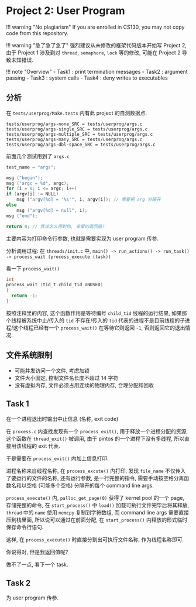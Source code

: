# Project 2: User Program

!!! warning "No plagiarism"
    If you are enrolled in CS130, you may not copy code from this repository.

!!! warning "急了急了急了"
    强烈建议从未修改的框架代码版本开始写 Project 2, 由于 Project 1 涉及到对 `thread`, `semaphore`, `lock` 等的修改, 可能在 Project 2 导致未知错误.

!!! note "Overview"
    - Task1 : print termination messages
    - Task2 : argument passing
    - Task3 : system calls
    - Task4 : deny writes to executables

## 分析

在 `tests/userprog/Make.tests` 内有此 project 的自测数据点.

```
tests/userprog/args-none_SRC = tests/userprog/args.c
tests/userprog/args-single_SRC = tests/userprog/args.c
tests/userprog/args-multiple_SRC = tests/userprog/args.c
tests/userprog/args-many_SRC = tests/userprog/args.c
tests/userprog/args-dbl-space_SRC = tests/userprog/args.c
```

前面几个测试用到了 `args.c`

```c
test_name = "args";

msg ("begin");
msg ("argc = %d", argc);
for (i = 0; i <= argc; i++)
if (argv[i] != NULL)
    msg ("argv[%d] = '%s'", i, argv[i]); // 需要把 arg 分隔开
else
    msg ("argv[%d] = null", i);
msg ("end");

return 0; // 我该怎么得到你, 亲爱的返回值?
```

主要内容为打印命令行参数, 也就是需要实现为 user program 传参.

分析调用过程: 在 `threads/init.c` 中, `main() -> run_actions() -> run_task() -> process_wait (process_execute (task))`

看一下 `process_wait()`

```c
int
process_wait (tid_t child_tid UNUSED) 
{
  return -1;
}
```

按照注释里的内容, 这个函数作用是等待编号 `child_tid` 线程的运行结果, 如果那个线程被系统中止/传入的 `tid` 不存在/传入的 `tid` 代表的进程不是目前线程的子进程/这个线程已经有一个 `process_wait()` 在等待它则返回 `-1`, 否则返回它的退出情况.

## 文件系统限制

- 可能并发访问一个文件, 考虑加锁
- 文件大小固定, 控制文件名长度不超过 14 字符
- 没有虚拟内存, 文件必须占用连续的物理内存, 合理分配和回收

## Task 1

在一个进程退出时输出中止信息 (名称, exit code)

在 `process.c` 内查找发现有一个 `process_exit()`, 用于释放一个进程分配的资源, 这个函数在 `thread_exit()` 被调用, 由于 pintos 的一个进程下没有多线程, 所以直接用该线程的 exit 代表.

于是需要在 `process_exit()` 内加上信息打印.

进程名称来自线程名称, 在 `process_excute()` 内打印, 发现 `file_name` 不仅传入了要运行的文件的名称, 还有运行参数, 是一行完整的指令, 需要手动按空格分离函数名和以空格 (可能多个空格) 分隔开的每个 command line args.

`process_execute()` 内, `palloc_get_page(0)` 获得了 kernel pool 的一个 page, 存储完整的命令, 在 `start_process()` 中 `load()` 加载可执行文件完毕后将其释放, `thread` 中的 `name` 使用 `memcpy` 复制到字符数组, 而 command line args 需要直接压到栈里面, 所以说可以通过在前面分配, 在 `start_process()` 内释放的形式临时保存命令行语句.

这样, 在 `process_execute()` 时直接分割出可执行文件名称, 作为线程名称即可.

你说得对, 但是我返回值呢?

做不了一点, 看下一个 task.

## Task 2

为  user program 传参.


